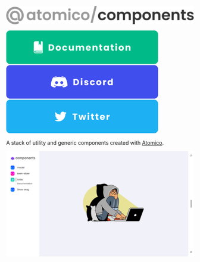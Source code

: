 ![@atomico/store](https://raw.githubusercontent.com/atomicojs/atomico/brand/atomico-components.svg)

[![doc](https://raw.githubusercontent.com/atomicojs/atomico/brand/link-to-doc.svg)](https://atomico.gitbook.io/doc/atomico/atomico-components) [![Discord](https://raw.githubusercontent.com/atomicojs/atomico/brand/link-to-discord.svg)](https://discord.gg/7z3rNhmkNE) [![Twitter](https://raw.githubusercontent.com/atomicojs/atomico/brand/link-to-twitter.svg)](https://twitter.com/atomicojs)

A stack of utility and generic components created with [Atomico](http://github.com/atomicojs/atomico).

[![preview](./preview.png)](atomico-components.netlify.app/)
